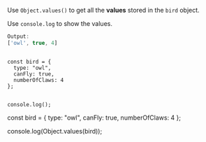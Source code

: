 Use `Object.values()` to
get all the **values** stored
in the `bird` object.

Use `console.log` to show the values.
```js
Output:
['owl', true, 4]
```
<codeblock language="javascript" type="exercise" testMode="fixedInput">
<code>
const bird = {
  type: "owl",
  canFly: true,
  numberOfClaws: 4
};

console.log();
</code>

<solution>
const bird = {
  type: "owl",
  canFly: true,
  numberOfClaws: 4
};

console.log(Object.values(bird));
</solution>
</codeblock>
